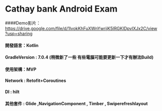 # Cathay bank Android Exam

####Demo影片：https://drive.google.com/file/d/1lvokKhFuXWnYwrijK5IRGKIDpvlXJx2C/view?usp=sharing

#### 開發語言：Kotlin
#### GradleVersion : 7.0.4 (稍微新了一些 有些電腦可能要更新一下才有辦法Build)
#### 使用架構：MVP
#### Network : Retofit+Coroutines
#### DI : hilt
#### 其他套件 : Glide ,NavigationComponent , Timber , Swiperefreshlayout